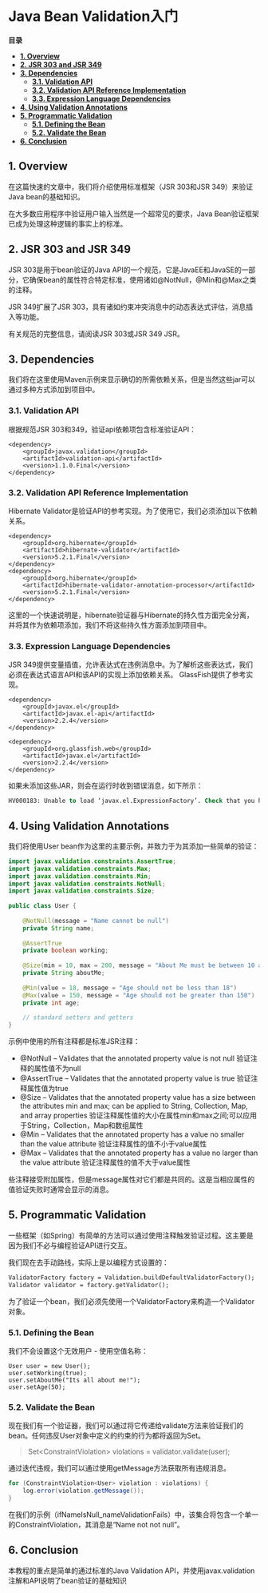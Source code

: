 # Java Bean Validation入门
**目录**  

- [**1. Overview**](#1-overview)
- [**2. JSR 303 and JSR 349**](#2-jsr-303-and-jsr-349)
- [**3. Dependencies**](#3-dependencies)
  - [**3.1. Validation API**](#31-validation-api)
  - [**3.2. Validation API Reference Implementation**](#32-validation-api-reference-implementation)
  - [**3.3. Expression Language Dependencies**](#33-expression-language-dependencies)
- [**4. Using Validation Annotations**](#4-using-validation-annotations)
- [**5. Programmatic Validation**](#5-programmatic-validation)
  - [**5.1. Defining the Bean**](#51-defining-the-bean)
  - [**5.2. Validate the Bean**](#52-validate-the-bean)
- [**6. Conclusion**](#6-conclusion)

<!-- END doctoc generated TOC please keep comment here to allow auto update -->


## **1. Overview**

在这篇快速的文章中，我们将介绍使用标准框架（JSR 303和JSR 349）来验证Java bean的基础知识。

在大多数应用程序中验证用户输入当然是一个超常见的要求，Java Bean验证框架已成为处理这种逻辑的事实上的标准。

## **2. JSR 303 and JSR 349**

JSR 303是用于bean验证的Java API的一个规范，它是JavaEE和JavaSE的一部分，它确保bean的属性符合特定标准，使用诸如@NotNull，@Min和@Max之类的注释。

JSR 349扩展了JSR 303，具有诸如约束冲突消息中的动态表达式评估，消息插入等功能。

有关规范的完整信息，请阅读JSR 303或JSR 349 JSR。

## **3. Dependencies**

我们将在这里使用Maven示例来显示确切的所需依赖关系，但是当然这些jar可以通过多种方式添加到项目中。


### **3.1. Validation API**

根据规范JSR 303和349，验证api依赖项包含标准验证API：

``` vbscript-html
<dependency>
    <groupId>javax.validation</groupId>
    <artifactId>validation-api</artifactId>
    <version>1.1.0.Final</version>
</dependency>
```

### **3.2. Validation API Reference Implementation**

Hibernate Validator是验证API的参考实现。为了使用它，我们必须添加以下依赖关系。

``` vbscript-html
<dependency>
    <groupId>org.hibernate</groupId>
    <artifactId>hibernate-validator</artifactId>
    <version>5.2.1.Final</version>
</dependency>
<dependency>
    <groupId>org.hibernate</groupId>
    <artifactId>hibernate-validator-annotation-processor</artifactId>
    <version>5.2.1.Final</version>
</dependency>
```
这里的一个快速说明是，hibernate验证器与Hibernate的持久性方面完全分离，并将其作为依赖项添加，我们不将这些持久性方面添加到项目中。

### **3.3. Expression Language Dependencies**

JSR 349提供变量插值，允许表达式在违例消息中。为了解析这些表达式，我们必须在表达式语言API和该API的实现上添加依赖关系。 GlassFish提供了参考实现。

``` vbscript-html
<dependency>
    <groupId>javax.el</groupId>
    <artifactId>javax.el-api</artifactId>
    <version>2.2.4</version>
</dependency>
 
<dependency>
    <groupId>org.glassfish.web</groupId>
    <artifactId>javax.el</artifactId>
    <version>2.2.4</version>
</dependency>
```

如果未添加这些JAR，则会在运行时收到错误消息，如下所示：


``` sql
HV000183: Unable to load ‘javax.el.ExpressionFactory’. Check that you have the EL dependencies on the classpath, or use ParameterMessageInterpolator instead
```

## **4. Using Validation Annotations**

我们将使用User bean作为这里的主要示例，并致力于为其添加一些简单的验证：

``` java
import javax.validation.constraints.AssertTrue;
import javax.validation.constraints.Max;
import javax.validation.constraints.Min;
import javax.validation.constraints.NotNull;
import javax.validation.constraints.Size;
 
public class User {
 
    @NotNull(message = "Name cannot be null")
    private String name;
 
    @AssertTrue
    private boolean working;
 
    @Size(min = 10, max = 200, message = "About Me must be between 10 and 200 characters")
    private String aboutMe;
 
    @Min(value = 18, message = "Age should not be less than 18")
    @Max(value = 150, message = "Age should not be greater than 150")
    private int age;
 
    // standard setters and getters 
}
```


示例中使用的所有注释都是标准JSR注释：

- @NotNull – Validates that the annotated property value is not null 验证注释的属性值不为null
- @AssertTrue – Validates that the annotated property value is true 验证注释属性值为true
- @Size – Validates that the annotated property value has a size between the attributes min and max; can be applied to String, Collection, Map, and array properties 验证注释属性值的大小在属性min和max之间;可以应用于String，Collection，Map和数组属性
- @Min – Validates that the annotated property has a value no smaller than the value attribute 验证注释属性的值不小于value属性
- @Max – Validates that the annotated property has a value no larger than the value attribute 验证注释属性的值不大于value属性

些注释接受附加属性，但是message属性对它们都是共同的。这是当相应属性的值验证失败时通常会显示的消息。


## **5. Programmatic Validation**

一些框架（如Spring）有简单的方法可以通过使用注释触发验证过程。这主要是因为我们不必与编程验证API进行交互。

我们现在去手动路线，实际上是以编程方式设置的：

``` sml
ValidatorFactory factory = Validation.buildDefaultValidatorFactory();
Validator validator = factory.getValidator();
```
为了验证一个bean，我们必须先使用一个ValidatorFactory来构造一个Validator对象。

### **5.1. Defining the Bean**

我们不会设置这个无效用户 - 使用空值名称：

``` pf
User user = new User();
user.setWorking(true);
user.setAboutMe("Its all about me!");
user.setAge(50);
```
### **5.2. Validate the Bean**

现在我们有一个验证器，我们可以通过将它传递给validate方法来验证我们的bean。任何违反User对象中定义的约束的行为都将返回为Set。

> Set<ConstraintViolation<User>> violations = validator.validate(user);

通过迭代违规，我们可以通过使用getMessage方法获取所有违规消息。

``` java
for (ConstraintViolation<User> violation : violations) {
    log.error(violation.getMessage()); 
}
```

在我们的示例（ifNameIsNull_nameValidationFails）中，该集合将包含一个单一的ConstraintViolation，其消息是“Name not not null”。

## **6. Conclusion**

本教程的重点是简单的通过标准的Java Validation API，并使用javax.validation注解和API说明了bean验证的基础知识